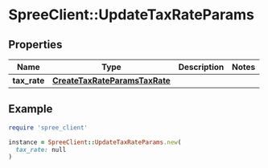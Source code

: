 # SpreeClient::UpdateTaxRateParams

## Properties

| Name | Type | Description | Notes |
| ---- | ---- | ----------- | ----- |
| **tax_rate** | [**CreateTaxRateParamsTaxRate**](CreateTaxRateParamsTaxRate.md) |  |  |

## Example

```ruby
require 'spree_client'

instance = SpreeClient::UpdateTaxRateParams.new(
  tax_rate: null
)
```

